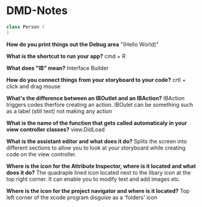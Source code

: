 # DMD-Notes

```swift  
class Person (
)
```
**How do you print things out the Debug area** 
"(Hello World)"

**What is the shortcut to run your app?**
cmd + R

**What does "IB" mean?**
Interface Builder

**How do you connect things from your storyboard to your code?**
crtl + click and drag mouse

**What's the difference between an IBOutlet and an IBAction?**
IBAction triggers codes therfore creating an action. IBOulet can be something such as a label (still text) not making any action


**What is the name of the function that gets called automaticaly in your view controller classes?**
view.DidLoad

**What is the assistant editor and what does it do?**
Splits the screen into different sections to allow you to look at your storyboard while creating code on the view controller. 

**Where is the icon for the Attribute Inspector, where is it located and what does it do?**
The quadraple lined icon located next to the libary icon at the top right corner. It can enable you to modify text and add images etc. 

**Where is the icon for the project navigator and where is it located?**
Top left corner of the xcode program disguise as a 'folders' icon
